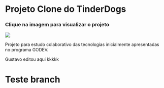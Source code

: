<h1> Projeto Clone do TinderDogs</h1>

<h3>Clique na imagem para visualizar o projeto</h3>

<a target="_blank" href="https://carolinacubass.github.io/tinder-clone/">
<img src="https://media.istockphoto.com/photos/male-husk-outdoors-in-a-snowy-forest-picture-id843253548?s=612x612">
</a>

Projeto para estudo colaborativo das tecnologias inicialmente apresentadas no programa GODEV.

Gustavo editou aqui kkkkk

# Teste branch
